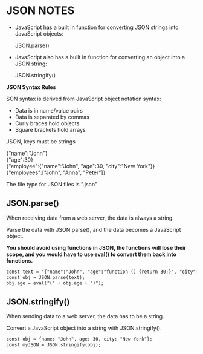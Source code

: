 # JSON NOTES
- JavaScript has a built in function for converting JSON strings into JavaScript objects:

    JSON.parse()

- JavaScript also has a built in function for converting an object into a JSON string:

    JSON.stringify()
    
__JSON Syntax Rules__

SON syntax is derived from JavaScript object notation syntax:

- Data is in name/value pairs
- Data is separated by commas
- Curly braces hold objects
- Square brackets hold arrays

JSON, keys must be strings

{"name":"John"}<br>
{"age":30}<br>
{"employee":{"name":"John", "age":30, "city":"New York"}}<br>
{"employees":["John", "Anna", "Peter"]}

The file type for JSON files is ".json"

## JSON.parse()
When receiving data from a web server, the data is always a string.

Parse the data with JSON.parse(), and the data becomes a JavaScript object.

__You should avoid using functions in JSON, the functions will lose their scope, and you would have to use eval() to convert them back into functions.__
```html
const text = '{"name":"John", "age":"function () {return 30;}", "city":"New York"}';
const obj = JSON.parse(text);
obj.age = eval("(" + obj.age + ")");
```
## JSON.stringify()
When sending data to a web server, the data has to be a string.

Convert a JavaScript object into a string with JSON.stringify().
```html
const obj = {name: "John", age: 30, city: "New York"};
const myJSON = JSON.stringify(obj);
```


















